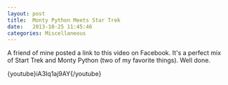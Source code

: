 ```yaml
---
layout: post
title:  Monty Python Meets Star Trek
date:   2013-10-25 11:45:46
categories: Miscellaneous
---
```

A friend of mine posted a link to this video on Facebook. It's a perfect mix of Start Trek and Monty Python (two of my favorite things). Well done.

{youtube}iA3Iq1aj9AY{/youtube}